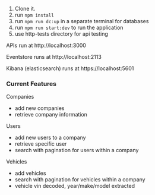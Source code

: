 1. Clone it.
1. run `npm install`
1. run `npm run dc:up` in a separate terminal for databases
1. run `npm run start:dev` to run the application
1. use http-tests directory for api testing

APIs run at http://localhost:3000

Eventstore runs at http://localhost:2113

Kibana (elasticsearch) runs at https://localhost:5601

### Current Features

Companies

* add new companies
* retrieve company information

Users

* add new users to a company
* retrieve specific user
* search with pagination for users within a company

Vehicles

* add vehicles
* search with pagination for vehicles within a company
* vehicle vin decoded, year/make/model extracted
